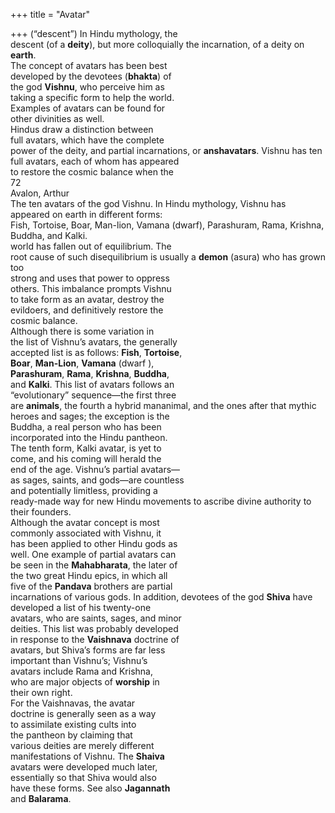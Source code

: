 +++
title = "Avatar"

+++
(“descent”) In Hindu mythology, the  
descent (of a **deity**), but more colloquially the incarnation, of a deity on **earth**.  
The concept of avatars has been best  
developed by the devotees (**bhakta**) of  
the god **Vishnu**, who perceive him as  
taking a specific form to help the world.  
Examples of avatars can be found for  
other divinities as well.  
Hindus draw a distinction between  
full avatars, which have the complete  
power of the deity, and partial incarnations, or **anshavatars**. Vishnu has ten  
full avatars, each of whom has appeared  
to restore the cosmic balance when the  
72  
Avalon, Arthur  
The ten avatars of the god Vishnu. In Hindu mythology, Vishnu has appeared on earth in different forms:  
Fish, Tortoise, Boar, Man-lion, Vamana (dwarf), Parashuram, Rama, Krishna, Buddha, and Kalki.  
world has fallen out of equilibrium. The  
root cause of such disequilibrium is usually a **demon** (asura) who has grown too  
strong and uses that power to oppress  
others. This imbalance prompts Vishnu  
to take form as an avatar, destroy the  
evildoers, and definitively restore the  
cosmic balance.  
Although there is some variation in  
the list of Vishnu’s avatars, the generally  
accepted list is as follows: **Fish**, **Tortoise**,  
**Boar**, **Man-Lion**, **Vamana** (dwarf ),  
**Parashuram**, **Rama**, **Krishna**, **Buddha**,  
and **Kalki**. This list of avatars follows an  
“evolutionary” sequence—the first three  
are **animals**, the fourth a hybrid mananimal, and the ones after that mythic  
heroes and sages; the exception is the  
Buddha, a real person who has been  
incorporated into the Hindu pantheon.  
The tenth form, Kalki avatar, is yet to  
come, and his coming will herald the  
end of the age. Vishnu’s partial avatars—  
as sages, saints, and gods—are countless  
and potentially limitless, providing a  
ready-made way for new Hindu movements to ascribe divine authority to  
their founders.  
Although the avatar concept is most  
commonly associated with Vishnu, it  
has been applied to other Hindu gods as  
well. One example of partial avatars can  
be seen in the **Mahabharata**, the later of  
the two great Hindu epics, in which all  
five of the **Pandava** brothers are partial  
incarnations of various gods. In addition, devotees of the god **Shiva** have  
developed a list of his twenty-one  
avatars, who are saints, sages, and minor  
deities. This list was probably developed  
in response to the **Vaishnava** doctrine of  
avatars, but Shiva’s forms are far less  
important than Vishnu’s; Vishnu’s  
avatars include Rama and Krishna,  
who are major objects of **worship** in  
their own right.  
For the Vaishnavas, the avatar  
doctrine is generally seen as a way  
to assimilate existing cults into  
the pantheon by claiming that  
various deities are merely different  
manifestations of Vishnu. The **Shaiva**  
avatars were developed much later,  
essentially so that Shiva would also  
have these forms. See also **Jagannath**  
and **Balarama**.